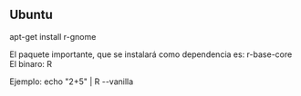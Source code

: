 ## Ubuntu ##
apt-get install r-gnome

El paquete importante, que se instalará como dependencia es: r-base-core
El binaro: R

Ejemplo: echo "2+5" | R --vanilla
